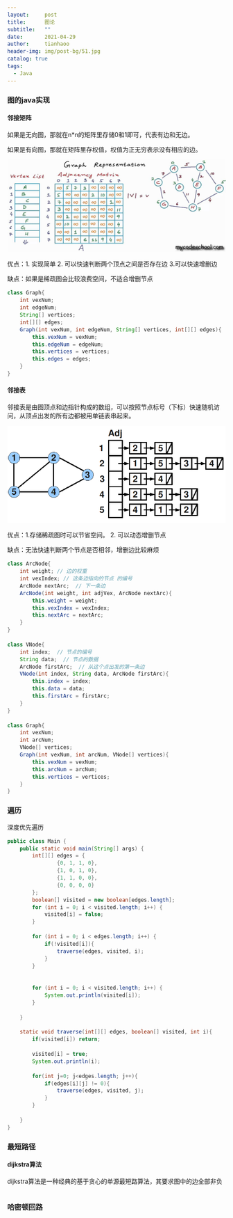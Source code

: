 ```yaml
---
layout:     post
title:      图论
subtitle:   ""
date:       2021-04-29
author:     tianhaoo
header-img: img/post-bg/51.jpg
catalog: true
tags:
  - Java
---
```


### 图的java实现

#### 邻接矩阵

如果是无向图，那就在n*n的矩阵里存储0和1即可，代表有边和无边。

如果是有向图，那就在矩阵里存权值，权值为正无穷表示没有相应的边。

![perceptron](/img/20200429/2.jpeg) 

优点：1. 实现简单 2. 可以快速判断两个顶点之间是否存在边 3.可以快速增删边

缺点：如果是稀疏图会比较浪费空间，不适合增删节点

```java
class Graph{
    int vexNum;
    int edgeNum;
    String[] vertices;
    int[][] edges;
    Graph(int vexNum, int edgeNum, String[] vertices, int[][] edges){
        this.vexNum = vexNum;
        this.edgeNum = edgeNum;
        this.vertices = vertices;
        this.edges = edges;
    }
}
```

#### 邻接表

邻接表是由图顶点和边指针构成的数组，可以按照节点标号（下标）快速随机访问，从顶点出发的所有边都被用单链表串起来。

![perceptron](/img/20200429/1.png) 


优点：1.存储稀疏图时可以节省空间。 2. 可以动态增删节点

缺点：无法快速判断两个节点是否相邻，增删边比较麻烦

```java
class ArcNode{
    int weight; // 边的权重
    int vexIndex; // 这条边指向的节点 的编号
    ArcNode nextArc;  // 下一条边
    ArcNode(int weight, int adjVex, ArcNode nextArc){
        this.weight = weight;
        this.vexIndex = vexIndex;
        this.nextArc = nextArc;
    }
}

class VNode{
    int index;  // 节点的编号
    String data;  // 节点的数据
    ArcNode firstArc;  // 从这个点出发的第一条边
    VNode(int index, String data, ArcNode firstArc){
        this.index = index;
        this.data = data;
        this.firstArc = firstArc;
    }
}

class Graph{
    int vexNum;
    int arcNum;
    VNode[] vertices;
    Graph(int vexNum, int arcNum, VNode[] vertices){
        this.vexNum = vexNum;
        this.arcNum = arcNum;
        this.vertices = vertices;
    }
}

```

### 遍历


深度优先遍历

```java
public class Main {
    public static void main(String[] args) {
        int[][] edges = {
                {0, 1, 1, 0},
                {1, 0, 1, 0},
                {1, 1, 0, 0},
                {0, 0, 0, 0}
        };
        boolean[] visited = new boolean[edges.length];
        for (int i = 0; i < visited.length; i++) {
            visited[i] = false;
        }

        for (int i = 0; i < edges.length; i++) {
            if(!visited[i]){
                traverse(edges, visited, i);
            }
        }


        for (int i = 0; i < visited.length; i++) {
            System.out.println(visited[i]);
        }

    }

    static void traverse(int[][] edges, boolean[] visited, int i){
        if(visited[i]) return;

        visited[i] = true;
        System.out.println(i);

        for(int j=0; j<edges.length; j++){
            if(edges[i][j] != 0){
                traverse(edges, visited, j);
            }
        }

    }
}
```


### 最短路径

#### dijkstra算法

dijkstra算法是一种经典的基于贪心的单源最短路算法，其要求图中的边全部非负

```java

```


### 哈密顿回路